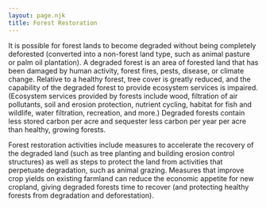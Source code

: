 ```yaml
---
layout: page.njk
title: Forest Restoration
---
```


It is possible for forest lands to become degraded without being completely deforested (converted into a non-forest land type, such as animal pasture or palm oil plantation).  A degraded forest is an area of forested land that has been damaged by human activity, forest fires, pests, disease, or climate change.  Relative to a healthy forest, tree cover is greatly reduced, and the capability of the degraded forest to provide ecosystem services is impaired.  (Ecosystem services provided by forests include wood, filtration of air pollutants, soil and erosion protection, nutrient cycling, habitat for fish and wildlife, water filtration, recreation, and more.)  Degraded forests contain less stored carbon per acre and sequester less carbon per year per acre than healthy, growing forests.

Forest restoration activities include measures to accelerate the recovery of the degraded land (such as tree planting and building erosion control structures) as well as steps to protect the land from activities that perpetuate degradation, such as animal grazing.  Measures that improve crop yields on existing farmland can reduce the economic appetite for new cropland, giving degraded forests time to recover (and protecting healthy forests from degradation and deforestation).

